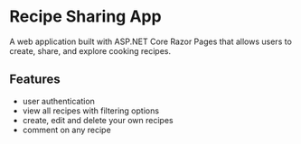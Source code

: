 # Recipe Sharing App

A web application built with ASP.NET Core Razor Pages that allows users to create, share, and explore cooking recipes.

## Features
- user authentication
- view all recipes with filtering options
- create, edit and delete your own recipes
- comment on any recipe
